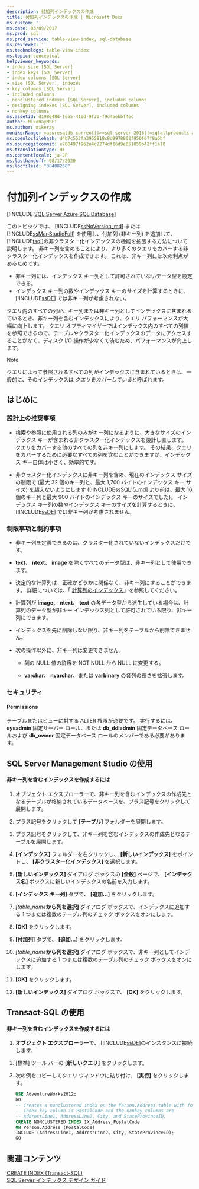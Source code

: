 ```yaml
---
description: 付加列インデックスの作成
title: 付加列インデックスの作成 | Microsoft Docs
ms.custom: ''
ms.date: 03/09/2017
ms.prod: sql
ms.prod_service: table-view-index, sql-database
ms.reviewer: ''
ms.technology: table-view-index
ms.topic: conceptual
helpviewer_keywords:
- index size [SQL Server]
- index keys [SQL Server]
- index columns [SQL Server]
- size [SQL Server], indexes
- key columns [SQL Server]
- included columns
- nonclustered indexes [SQL Server], included columns
- designing indexes [SQL Server], included columns
- nonkey columns
ms.assetid: d198648d-fea5-416d-9f30-f9d4aebbf4ec
author: MikeRayMSFT
ms.author: mikeray
monikerRange: =azuresqldb-current||>=sql-server-2016||=sqlallproducts-allversions||>=sql-server-linux-2017||=azuresqldb-mi-current
ms.openlocfilehash: d4b7c552fa3955818c8d9978802f950f07f8a6bf
ms.sourcegitcommit: e700497f962e4c2274df16d9e651059b42ff1a10
ms.translationtype: HT
ms.contentlocale: ja-JP
ms.lasthandoff: 08/17/2020
ms.locfileid: "88408268"
---
```

# <a name="create-indexes-with-included-columns"></a>付加列インデックスの作成
[!INCLUDE [SQL Server Azure SQL Database](../../includes/applies-to-version/sql-asdb.md)]

  このトピックでは、 [!INCLUDE[ssNoVersion_md](../../includes/ssnoversion-md.md)] または [!INCLUDE[ssManStudioFull](../../includes/ssmanstudiofull-md.md)] を使用し、付加列 (非キー列) を追加して、 [!INCLUDE[tsql](../../includes/tsql-md.md)]の非クラスター化インデックスの機能を拡張する方法について説明します。 非キー列を含めることにより、より多くのクエリをカバーする非クラスター化インデックスを作成できます。 これは、非キー列には次の利点があるためです。  
  
-   非キー列には、インデックス キー列として許可されていないデータ型を設定できる。  
-   インデックス キー列の数やインデックス キーのサイズを計算するときに、 [!INCLUDE[ssDE](../../includes/ssde-md.md)] では非キー列が考慮されない。  
  
 クエリ内のすべての列が、キー列または非キー列としてインデックスに含まれるているとき、非キー列を含むインデックスにより、クエリ パフォーマンスが大幅に向上します。 クエリ オプティマイザーではインデックス内のすべての列値を参照できるので、テーブルやクラスター化インデックスのデータにアクセスすることがなく、ディスク I/O 操作が少なくて済むため、パフォーマンスが向上します。  
  
> [!NOTE]  
> クエリによって参照されるすべての列がインデックスに含まれているときは、一般的に、そのインデックスは *クエリをカバーしている*と呼ばれます。  
   
##  <a name="before-you-begin"></a><a name="BeforeYouBegin"></a> はじめに  
  
###  <a name="design-recommendations"></a><a name="DesignRecs"></a> 設計上の推奨事項  
  
-   検索や参照に使用される列のみがキー列になるように、大きなサイズのインデックス キーが含まれる非クラスター化インデックスを設計し直します。 クエリをカバーする他のすべての列を非キー列にします。 その結果、クエリをカバーするために必要なすべての列を含むことができますが、インデックス キー自体は小さく、効率的です。  
  
-   非クラスター化インデックスに非キー列を含め、現在のインデックス サイズの制限で (最大 32 個のキー列と、最大 1,700 バイトのインデックス キー サイズ) を超えないようにします ([!INCLUDE[ssSQL15_md](../../includes/sssql15-md.md)] より前は、最大 16 個のキー列と最大 900 バイトのインデックス キーのサイズでした)。 インデックス キー列の数やインデックス キーのサイズを計算するときに、 [!INCLUDE[ssDE](../../includes/ssde-md.md)] では非キー列が考慮されません。  
  
###  <a name="limitations-and-restrictions"></a><a name="Restrictions"></a> 制限事項と制約事項  
  
-   非キー列を定義できるのは、クラスター化されていないインデックスだけです。  
  
-   **text**、 **ntext**、 **image** を除くすべてのデータ型は、非キー列として使用できます。  
  
-   決定的な計算列は、正確かどうかに関係なく、非キー列にすることができます。 詳細については、「 [計算列のインデックス](../../relational-databases/indexes/indexes-on-computed-columns.md)」を参照してください。  
  
-   計算列が **image**、 **ntext**、 **text** の各データ型から派生している場合は、計算列のデータ型が非キー インデックス列として許可されている限り、非キー列にできます。  
  
-   インデックスを先に削除しない限り、非キー列をテーブルから削除できません。  
  
-   次の操作以外に、非キー列は変更できません。  
  
    -   列の NULL 値の許容を NOT NULL から NULL に変更する。  
  
    -   **varchar**、 **nvarchar**、または **varbinary** の各列の長さを拡張します。  
  
###  <a name="security"></a><a name="Security"></a> セキュリティ  
  
####  <a name="permissions"></a><a name="Permissions"></a> Permissions  
 テーブルまたはビューに対する ALTER 権限が必要です。 実行するには、 **sysadmin** 固定サーバー ロール、または **db_ddladmin** 固定データベース ロールおよび **db_owner** 固定データベース ロールのメンバーである必要があります。  
  
##  <a name="using-sql-server-management-studio"></a><a name="SSMSProcedure"></a> SQL Server Management Studio の使用  
  
#### <a name="to-create-an-index-with-nonkey-columns"></a>非キー列を含むインデックスを作成するには  
  
1.  オブジェクト エクスプローラーで、非キー列を含むインデックスの作成先となるテーブルが格納されているデータベースを、プラス記号をクリックして展開します。  
  
2.  プラス記号をクリックして **[テーブル]** フォルダーを展開します。  
  
3.  プラス記号をクリックして、非キー列を含むインデックスの作成先となるテーブルを展開します。  
  
4.  **[インデックス]** フォルダーを右クリックし、 **[新しいインデックス]** をポイントし、 **[非クラスター化インデックス]** を選択します。  
  
5.  **[新しいインデックス]** ダイアログ ボックスの **[全般]** ページで、 **[インデックス名]** ボックスに新しいインデックスの名前を入力します。  
  
6.  **[インデックス キー列]** タブで、 **[追加...]** をクリックします。  
  
7.  _[table\_name_**から列を選択]** ダイアログ ボックスで、インデックスに追加する 1 つまたは複数のテーブル列のチェック ボックスをオンにします。  
  
8.  **[OK]** をクリックします。  
  
9. **[付加列]** タブで、 **[追加...]** をクリックします。  
  
10. _[table\_name_**から列を選択]** ダイアログ ボックスで、非キー列としてインデックスに追加する 1 つまたは複数のテーブル列のチェック ボックスをオンにします。  
  
11. **[OK]** をクリックします。  
  
12. **[新しいインデックス]** ダイアログ ボックスで、 **[OK]** をクリックします。  
  
##  <a name="using-transact-sql"></a><a name="TsqlProcedure"></a> Transact-SQL の使用  
  
#### <a name="to-create-an-index-with-nonkey-columns"></a>非キー列を含むインデックスを作成するには  
  
1.  **オブジェクト エクスプローラー**で、 [!INCLUDE[ssDE](../../includes/ssde-md.md)]のインスタンスに接続します。  
  
2.  [標準] ツール バーの **[新しいクエリ]** をクリックします。  
  
3.  次の例をコピーしてクエリ ウィンドウに貼り付け、 **[実行]** をクリックします。  
  
    ```sql  
    USE AdventureWorks2012;  
    GO  
    -- Creates a nonclustered index on the Person.Address table with four included (nonkey) columns.   
    -- index key column is PostalCode and the nonkey columns are  
    -- AddressLine1, AddressLine2, City, and StateProvinceID.  
    CREATE NONCLUSTERED INDEX IX_Address_PostalCode  
    ON Person.Address (PostalCode)  
    INCLUDE (AddressLine1, AddressLine2, City, StateProvinceID);  
    GO  
    ```  

## <a name="related-content"></a>関連コンテンツ  
[CREATE INDEX &#40;Transact-SQL&#41;](../../t-sql/statements/create-index-transact-sql.md)    
[SQL Server インデックス デザイン ガイド](../../relational-databases/sql-server-index-design-guide.md)   
